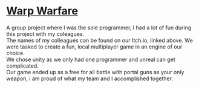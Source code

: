 # [Warp Warfare](https://luckyelias.itch.io/group29-warp-warfare)
A group project where I was the sole programmer, I had a lot of fun during this project with my coleagues.  
The names of my colleagues can be found on our Itch.io, linked above.
We were tasked to create a fun, local multiplayer game in an engine of our choice.  
We chose unity as we only had one programmer and unreal can get complicated.  
Our game ended up as a free for all battle with portal guns as your only weapon, i am proud
of what my team and I accomplished together.  